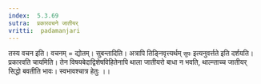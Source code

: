 ```yaml
---
index:  5.3.69
sutra:  प्रकारवचने जातीयर्
vritti:  padamanjari
---
```


तस्य वचन इति। वचनम् = द्योतम्। सुबन्तादिति। अत्रापि तिङ्निवृत्त्यर्थम् `सुपः` इत्यनुवर्त्तते इति दर्शयति। प्रकारवति चायमिति। तेन विषयबेदाद्विशेषविहितेनापि थाला जातीयरो बाधा न भवति, थाल्न्ताच्च जातीयर् सिद्धो बवतीति भावः। स्वभावश्चात्र हेतुः ।।

